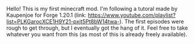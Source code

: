 Hello! This is my first minecraft mod. I'm following a tutoral made by Kaupenjoe for Forge 1.20.1 (link: https://www.youtube.com/playlist?list=PLKGarocXCE1H9Y21-pxjt5Pt8bW14twa-). The first episodes were rough to get through, but I eventually got the hang of it. Feel free to take whatever you want from this (as most of this is already freely available).
